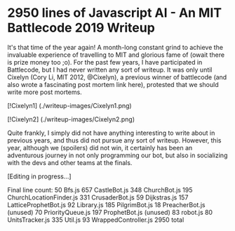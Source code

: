 # 2950 lines of Javascript AI - An MIT Battlecode 2019 Writeup

It's that time of the year again! A month-long constant grind to achieve the invaluable experience of travelling to MIT and glorious fame of (owait there is prize money too ;o). For the past few years, I have participated in Battlecode, but I had never written any sort of writeup. It was only until Cixelyn (Cory Li, MIT 2012, @Cixelyn), a previous winner of battlecode (and also wrote a fascinating post mortem link here), protested that we should write more post mortems.

[!Cixelyn1]
(./writeup-images/Cixelyn1.png)

[!Cixelyn2]
(./writeup-images/Cixelyn2.png)

Quite frankly, I simply did not have anything interesting to write about in previous years, and thus did not pursue any sort of writeup. However, this year, although we (spoilers) did not win, it certainly has been an adventurous journey in not only programming our bot, but also in socializing with the devs and other teams at the finals.


[Editing in progress...]

Final line count:
    50 Bfs.js
   657 CastleBot.js
   348 ChurchBot.js
   195 ChurchLocationFinder.js
   331 CrusaderBot.js
    59 Dijkstras.js
   157 LatticeProphetBot.js
    92 Library.js
   185 PilgrimBot.js
    18 PreacherBot.js (unused)
    70 PriorityQueue.js
   197 ProphetBot.js (unused)
    83 robot.js
    80 UnitsTracker.js
   335 Util.js
    93 WrappedController.js
  2950 total

